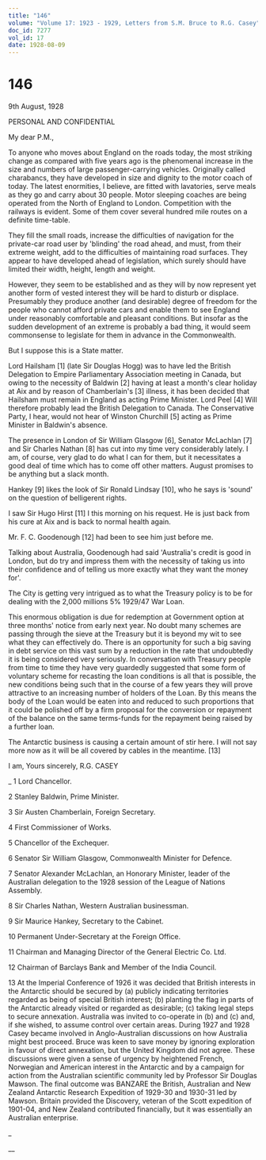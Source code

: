 ```yaml
---
title: "146"
volume: "Volume 17: 1923 - 1929, Letters from S.M. Bruce to R.G. Casey"
doc_id: 7277
vol_id: 17
date: 1928-08-09
---
```


# 146

9th August, 1928

PERSONAL AND CONFIDENTIAL

My dear P.M.,

To anyone who moves about England on the roads today, the most striking change as compared with five years ago is the phenomenal increase in the size and numbers of large passenger-carrying vehicles. Originally called charabancs, they have developed in size and dignity to the motor coach of today. The latest enormities, I believe, are fitted with lavatories, serve meals as they go and carry about 30 people. Motor sleeping coaches are being operated from the North of England to London. Competition with the railways is evident. Some of them cover several hundred mile routes on a definite time-table.

They fill the small roads, increase the difficulties of navigation for the private-car road user by 'blinding' the road ahead, and must, from their extreme weight, add to the difficulties of maintaining road surfaces. They appear to have developed ahead of legislation, which surely should have limited their width, height, length and weight.

However, they seem to be established and as they will by now represent yet another form of vested interest they will be hard to disturb or displace. Presumably they produce another (and desirable) degree of freedom for the people who cannot afford private cars and enable them to see England under reasonably comfortable and pleasant conditions. But insofar as the sudden development of an extreme is probably a bad thing, it would seem commonsense to legislate for them in advance in the Commonwealth.

But I suppose this is a State matter.

Lord Hailsham [1] (late Sir Douglas Hogg) was to have led the British Delegation to Empire Parliamentary Association meeting in Canada, but owing to the necessity of Baldwin [2] having at least a month's clear holiday at Aix and by reason of Chamberlain's [3] illness, it has been decided that Hailsham must remain in England as acting Prime Minister. Lord Peel [4] Will therefore probably lead the British Delegation to Canada. The Conservative Party, I hear, would not hear of Winston Churchill [5] acting as Prime Minister in Baldwin's absence.

The presence in London of Sir William Glasgow [6], Senator McLachlan [7] and Sir Charles Nathan [8] has cut into my time very considerably lately. I am, of course, very glad to do what I can for them, but it necessitates a good deal of time which has to come off other matters. August promises to be anything but a slack month.

Hankey [9] likes the look of Sir Ronald Lindsay [10], who he says is 'sound' on the question of belligerent rights.

I saw Sir Hugo Hirst [11] I this morning on his request. He is just back from his cure at Aix and is back to normal health again.

Mr. F. C. Goodenough [12] had been to see him just before me.

Talking about Australia, Goodenough had said 'Australia's credit is good in London, but do try and impress them with the necessity of taking us into their confidence and of telling us more exactly what they want the money for'.

The City is getting very intrigued as to what the Treasury policy is to be for dealing with the 2,000 millions 5% 1929/47 War Loan.

This enormous obligation is due for redemption at Government option at three months' notice from early next year. No doubt many schemes are passing through the sieve at the Treasury but it is beyond my wit to see what they can effectively do. There is an opportunity for such a big saving in debt service on this vast sum by a reduction in the rate that undoubtedly it is being considered very seriously. In conversation with Treasury people from time to time they have very guardedly suggested that some form of voluntary scheme for recasting the loan conditions is all that is possible, the new conditions being such that in the course of a few years they will prove attractive to an increasing number of holders of the Loan. By this means the body of the Loan would be eaten into and reduced to such proportions that it could be polished off by a firm proposal for the conversion or repayment of the balance on the same terms-funds for the repayment being raised by a further loan.

The Antarctic business is causing a certain amount of stir here. I will not say more now as it will be all covered by cables in the meantime. [13]

I am, Yours sincerely, R.G. CASEY 

_ 1 Lord Chancellor.

2 Stanley Baldwin, Prime Minister.

3 Sir Austen Chamberlain, Foreign Secretary.

4 First Commissioner of Works.

5 Chancellor of the Exchequer.

6 Senator Sir William Glasgow, Commonwealth Minister for Defence.

7 Senator Alexander McLachlan, an Honorary Minister, leader of the Australian delegation to the 1928 session of the League of Nations Assembly.

8 Sir Charles Nathan, Western Australian businessman.

9 Sir Maurice Hankey, Secretary to the Cabinet.

10 Permanent Under-Secretary at the Foreign Office.

11 Chairman and Managing Director of the General Electric Co. Ltd.

12 Chairman of Barclays Bank and Member of the India Council.

13 At the Imperial Conference of 1926 it was decided that British interests in the Antarctic should be secured by (a) publicly indicating territories regarded as being of special British interest; (b) planting the flag in parts of the Antarctic already visited or regarded as desirable; (c) taking legal steps to secure annexation. Australia was invited to co-operate in (b) and (c) and, if she wished, to assume control over certain areas. During 1927 and 1928 Casey became involved in Anglo-Australian discussions on how Australia might best proceed. Bruce was keen to save money by ignoring exploration in favour of direct annexation, but the United Kingdom did not agree. These discussions were given a sense of urgency by heightened French, Norwegian and American interest in the Antarctic and by a campaign for action from the Australian scientific community led by Professor Sir Douglas Mawson. The final outcome was BANZARE the British, Australian and New Zealand Antarctic Research Expedition of 1929-30 and 1930-31 led by Mawson. Britain provided the Discovery, veteran of the Scott expedition of 1901-04, and New Zealand contributed financially, but it was essentially an Australian enterprise.

_

__
